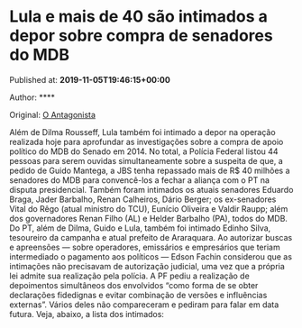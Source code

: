 
# Lula e mais de 40 são intimados a depor sobre compra de senadores do MDB

Published at: **2019-11-05T19:46:15+00:00**

Author: ****

Original: [O Antagonista](https://www.oantagonista.com/brasil/lula-e-mais-de-40-sao-intimados-a-depor-sobre-compra-de-senadores-do-mdb/)

Além de Dilma Rousseff, Lula também foi intimado a depor na operação realizada hoje para aprofundar as investigações sobre a compra de apoio político do MDB do Senado em 2014.
No total, a Polícia Federal listou 44 pessoas para serem ouvidas simultaneamente sobre a suspeita de que, a pedido de Guido Mantega, a JBS tenha repassado mais de R$ 40 milhões a senadores do MDB para convencê-los a fechar a aliança com o PT na disputa presidencial.
Também foram intimados os atuais senadores Eduardo Braga, Jader Barbalho, Renan Calheiros, Dário Berger; os ex-senadores Vital do Rêgo (atual ministro do TCU), Eunício Oliveira e Valdir Raupp; além dos governadores Renan Filho (AL) e Helder Barbalho (PA), todos do MDB.
Do PT, além de Dilma, Guido e Lula, também foi intimado Edinho Silva, tesoureiro da campanha e atual prefeito de Araraquara.
Ao autorizar buscas e apreensões — sobre operadores, emissários e empresários que teriam intermediado o pagamento aos políticos — Edson Fachin considerou que as intimações não precisavam de autorização judicial, uma vez que a própria lei admite sua realização pela polícia.
A PF pediu a realização de depoimentos simultâneos dos envolvidos “como forma de se obter declarações fidedignas e evitar combinação de versões e influências externas”. Vários deles não compareceram e pediram para falar em data futura.
Veja, abaixo, a lista dos intimados:
